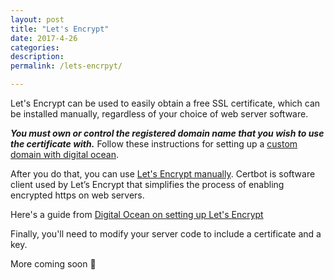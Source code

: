 ```yaml
---
layout: post
title: "Let's Encrypt"
date: 2017-4-26
categories:
description: 
permalink: /lets-encrpyt/

---
```


Let's Encrypt can be used to easily obtain a free SSL certificate, which can be installed manually, regardless of your choice of web server software.

***You must own or control the registered domain name that you wish to use the certificate with.*** Follow these instructions for setting up a [custom domain with digital ocean](/rtw-s17/domains). 

After you do that, you can use [Let's Encrypt manually](https://certbot.eff.org/docs/using.html#manual). Certbot is software client used by Let’s Encrypt that simplifies the process of enabling encrypted https on web servers.

Here's a guide from [Digital Ocean on setting up Let's Encrypt](https://www.digitalocean.com/community/tutorials/how-to-secure-nginx-with-let-s-encrypt-on-ubuntu-14-04)

Finally, you'll need to modify your server code to include a certificate and a key. 

More coming soon 🤙